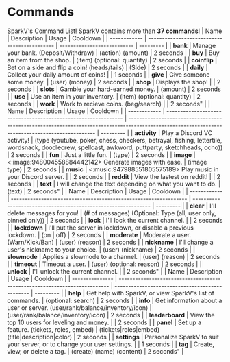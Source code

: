 # Commands

SparkV's Command List! SparkV contains more than **37 commands**!
| Name         | Description                                  | Usage                       | Cooldown  |
| ------------ | -------------------------------------------- | --------------------------- | --------- |
| **bank**     | Manage your bank. (Deposit/Withdraw)         | (action) (amount)           | 2 seconds |
| **buy**      | Buy an item from the shop.                   | (item) (optional: quantity) | 2 seconds |
| **coinflip** | Bet on a side and flip a coin! (heads/tails) | (Side)                      | 2 seconds |
| **daily**    | Collect your daily amount of coins!          |                             | 1 seconds |
| **give**     | Give someone some money.                     | (user) (money)              | 2 seconds |
| **shop**     | Displays the shop!                           |                             | 2 seconds |
| **slots**    | Gamble your hard-earned money.               | (amount)                    | 2 seconds |
| **use**      | Use an item in your inventory.               | (item) (optional: quantity) | 2 seconds |
| **work**     | Work to recieve coins. (beg/search)          |                             | 2 seconds" |
| Name         | Description                                                    | Usage                                                                                                                                            | Cooldown  |
| ------------ | -------------------------------------------------------------- | ------------------------------------------------------------------------------------------------------------------------------------------------ | --------- |
| **activity** | Play a Discord VC activity!                                    | (type (youtube, poker, chess, checkers, betrayal, fishing, lettertile, wordsnack, doodlecrew, spellcast, awkword, puttparty, sketchheads, ocho)) | 2 seconds |
| **fun**      | Just a little fun.                                             | (type)                                                                                                                                           | 2 seconds |
| **image**    | <:image:948004558884442142> Generate images with ease.         | (image type)                                                                                                                                     | 2 seconds |
| **music**    | <:music:947988551805575189> Play music in your Discord server. |                                                                                                                                                  | 2 seconds |
| **reddit**   | View the lastest on reddit!                                    |                                                                                                                                                  | 2 seconds |
| **text**     | I will change the text depending on what you want to do.       | (text)                                                                                                                                           | 2 seconds" |
| Name         | Description                                                      | Usage                                                          | Cooldown  |
| ------------ | ---------------------------------------------------------------- | -------------------------------------------------------------- | --------- |
| **clear**    | I'll delete messages for you!                                    | (# of messages) (Optional: Type (all, user only, pinned only)) | 2 seconds |
| **lock**     | I'll lock the current channel.                                   |                                                                | 2 seconds |
| **lockdown** | I'll put the server in lockdown, or disable a previous lockdown. | (on | off)                                                     | 2 seconds |
| **moderate** | Moderate a user. (Warn/Kick/Ban)                                 | (user) (reason)                                                | 2 seconds |
| **nickname** | I'll change a user's nickname to your choice.                    | (user) (nickname)                                              | 2 seconds |
| **slowmode** | Applies a slowmode to a channel.                                 | (user) (reason)                                                | 2 seconds |
| **timeout**  | Timeout a user.                                                  | (user) (optional: reason)                                      | 2 seconds |
| **unlock**   | I'll unlock the current channel.                                 |                                                                | 2 seconds" |
| Name            | Description                                                                | Usage                                           | Cooldown  |
| --------------- | -------------------------------------------------------------------------- | ----------------------------------------------- | --------- |
| **help**        | Get help with SparkV, or view SparkV's list of commands.                   | (optional: search)                              | 2 seconds |
| **info**        | Get information about a user or server. (user/rank/balance/inventory/icon) | (user/rank/balance/inventory/icon)              | 2 seconds |
| **leaderboard** | View the top 10 users for leveling and money.                              |                                                 | 2 seconds |
| **panel**       | Set up a feature. (tickets, roles, embed)                                  | (tickets|roles|embed) (title|description|color) | 2 seconds |
| **settings**    | Personalize SparkV to suit your server, or to change your user settings.   |                                                 | 1 seconds |
| **tag**         | Create, view, or delete a tag.                                             | (create) (name) (content)                       | 2 seconds" |
